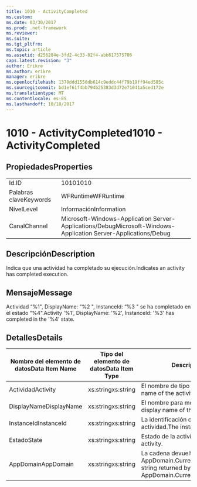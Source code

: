 ```yaml
---
title: 1010 - ActivityCompleted
ms.custom: 
ms.date: 03/30/2017
ms.prod: .net-framework
ms.reviewer: 
ms.suite: 
ms.tgt_pltfrm: 
ms.topic: article
ms.assetid: d256284e-3fd2-4c33-82f4-abb617575706
caps.latest.revision: "3"
author: Erikre
ms.author: erikre
manager: erikre
ms.openlocfilehash: 1378ddd1550db614c9eddc44f79b19ff94ed585c
ms.sourcegitcommit: bd1ef61f4bb794b25383d3d72e71041a5ced172e
ms.translationtype: MT
ms.contentlocale: es-ES
ms.lasthandoff: 10/18/2017
---
```

# <a name="1010---activitycompleted"></a><span data-ttu-id="96422-102">1010 - ActivityCompleted</span><span class="sxs-lookup"><span data-stu-id="96422-102">1010 - ActivityCompleted</span></span>
## <a name="properties"></a><span data-ttu-id="96422-103">Propiedades</span><span class="sxs-lookup"><span data-stu-id="96422-103">Properties</span></span>  
  
|||  
|-|-|  
|<span data-ttu-id="96422-104">Id.</span><span class="sxs-lookup"><span data-stu-id="96422-104">ID</span></span>|<span data-ttu-id="96422-105">1010</span><span class="sxs-lookup"><span data-stu-id="96422-105">1010</span></span>|  
|<span data-ttu-id="96422-106">Palabras clave</span><span class="sxs-lookup"><span data-stu-id="96422-106">Keywords</span></span>|<span data-ttu-id="96422-107">WFRuntime</span><span class="sxs-lookup"><span data-stu-id="96422-107">WFRuntime</span></span>|  
|<span data-ttu-id="96422-108">Nivel</span><span class="sxs-lookup"><span data-stu-id="96422-108">Level</span></span>|<span data-ttu-id="96422-109">Información</span><span class="sxs-lookup"><span data-stu-id="96422-109">Information</span></span>|  
|<span data-ttu-id="96422-110">Canal</span><span class="sxs-lookup"><span data-stu-id="96422-110">Channel</span></span>|<span data-ttu-id="96422-111">Microsoft-Windows-Application Server-Applications/Debug</span><span class="sxs-lookup"><span data-stu-id="96422-111">Microsoft-Windows-Application Server-Applications/Debug</span></span>|  
  
## <a name="description"></a><span data-ttu-id="96422-112">Descripción</span><span class="sxs-lookup"><span data-stu-id="96422-112">Description</span></span>  
 <span data-ttu-id="96422-113">Indica que una actividad ha completado su ejecución.</span><span class="sxs-lookup"><span data-stu-id="96422-113">Indicates an activity has completed execution.</span></span>  
  
## <a name="message"></a><span data-ttu-id="96422-114">Mensaje</span><span class="sxs-lookup"><span data-stu-id="96422-114">Message</span></span>  
 <span data-ttu-id="96422-115">Actividad “%1", DisplayName: “%2 ", InstanceId: “%3 " se ha completado en el estado “%4".</span><span class="sxs-lookup"><span data-stu-id="96422-115">Activity '%1', DisplayName: '%2', InstanceId: '%3' has completed in the '%4' state.</span></span>  
  
## <a name="details"></a><span data-ttu-id="96422-116">Detalles</span><span class="sxs-lookup"><span data-stu-id="96422-116">Details</span></span>  
  
|<span data-ttu-id="96422-117">Nombre del elemento de datos</span><span class="sxs-lookup"><span data-stu-id="96422-117">Data Item Name</span></span>|<span data-ttu-id="96422-118">Tipo del elemento de datos</span><span class="sxs-lookup"><span data-stu-id="96422-118">Data Item Type</span></span>|<span data-ttu-id="96422-119">Descripción</span><span class="sxs-lookup"><span data-stu-id="96422-119">Description</span></span>|  
|--------------------|--------------------|-----------------|  
|<span data-ttu-id="96422-120">Actividad</span><span class="sxs-lookup"><span data-stu-id="96422-120">Activity</span></span>|<span data-ttu-id="96422-121">xs:string</span><span class="sxs-lookup"><span data-stu-id="96422-121">xs:string</span></span>|<span data-ttu-id="96422-122">El nombre de tipo de la actividad.</span><span class="sxs-lookup"><span data-stu-id="96422-122">The type name of the activity.</span></span>|  
|<span data-ttu-id="96422-123">DisplayName</span><span class="sxs-lookup"><span data-stu-id="96422-123">DisplayName</span></span>|<span data-ttu-id="96422-124">xs:string</span><span class="sxs-lookup"><span data-stu-id="96422-124">xs:string</span></span>|<span data-ttu-id="96422-125">El nombre para mostrar de la actividad.</span><span class="sxs-lookup"><span data-stu-id="96422-125">The display name of the activity.</span></span>|  
|<span data-ttu-id="96422-126">InstanceId</span><span class="sxs-lookup"><span data-stu-id="96422-126">InstanceId</span></span>|<span data-ttu-id="96422-127">xs:string</span><span class="sxs-lookup"><span data-stu-id="96422-127">xs:string</span></span>|<span data-ttu-id="96422-128">La identificación de instancia de la actividad.</span><span class="sxs-lookup"><span data-stu-id="96422-128">The instance id of the activity.</span></span>|  
|<span data-ttu-id="96422-129">Estado</span><span class="sxs-lookup"><span data-stu-id="96422-129">State</span></span>|<span data-ttu-id="96422-130">xs:string</span><span class="sxs-lookup"><span data-stu-id="96422-130">xs:string</span></span>|<span data-ttu-id="96422-131">Estado de la actividad.</span><span class="sxs-lookup"><span data-stu-id="96422-131">The state of the activity.</span></span>|  
|<span data-ttu-id="96422-132">AppDomain</span><span class="sxs-lookup"><span data-stu-id="96422-132">AppDomain</span></span>|<span data-ttu-id="96422-133">xs:string</span><span class="sxs-lookup"><span data-stu-id="96422-133">xs:string</span></span>|<span data-ttu-id="96422-134">La cadena devuelta por AppDomain.CurrentDomain.FriendlyName.</span><span class="sxs-lookup"><span data-stu-id="96422-134">The string returned by AppDomain.CurrentDomain.FriendlyName.</span></span>|
